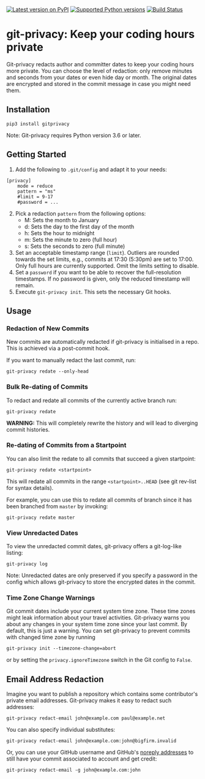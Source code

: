 [![Latest version on PyPI](https://img.shields.io/pypi/v/gitprivacy.svg)](https://pypi.org/project/gitprivacy/)
[![Supported Python versions](https://img.shields.io/pypi/pyversions/gitprivacy.svg)](https://pypi.org/project/gitprivacy/)
[![Build Status](https://travis-ci.org/EMPRI-DEVOPS/git-privacy.svg?branch=master)](https://travis-ci.org/EMPRI-DEVOPS/git-privacy)

# git-privacy: Keep your coding hours private

Git-privacy redacts author and committer dates to keep your coding hours more
private. You can choose the level of redaction: only remove minutes and seconds
from your dates or even hide day or month.
The original dates are encrypted and stored in the commit message in case you
might need them.


## Installation

    pip3 install gitprivacy

Note: Git-privacy requires Python version 3.6 or later.


## Getting Started

1. Add the following to `.git/config` and adapt it to your needs:
```
[privacy]
	mode = reduce
	pattern = "ms"
	#limit = 9-17
	#password = ...
```

2. Pick a redaction `pattern` from the following options:
    + M: Sets the month to January
    + d: Sets the day to the first day of the month
    + h: Sets the hour to midnight
    + m: Sets the minute to zero (full hour)
    + s: Sets the seconds to zero (full minute)
3. Set an acceptable timestamp range (`limit`). Outliers are rounded towards
   the set limits, e.g., commits at 17:30 (5:30pm) are set to 17:00. Only full
   hours are currently supported. Omit the limits setting to disable.
4. Set a `password` if you want to be able to recover the full-resolution timestamps.
   If no password is given, only the reduced timestamp will remain.
5. Execute `git-privacy init`. This sets the necessary Git hooks.


## Usage

### Redaction of New Commits

New commits are automatically redacted if git-privacy is initialised in a repo.
This is achieved via a post-commit hook.

If you want to manually redact the last commit, run:

    git-privacy redate --only-head

### Bulk Re-dating of Commits

To redact and redate all commits of the currently active branch run:

    git-privacy redate

**WARNING:** This will completely rewrite the history and will lead to
diverging commit histories.

### Re-dating of Commits from a Startpoint

You can also limit the redate to all commits that succeed a given startpoint:

    git-privacy redate <startpoint>

This will redate all commits in the range `<startpoint>..HEAD` (see git rev-list for syntax details).

For example, you can use this to redate all commits of branch since it has been branched from `master` by invoking:

    git-privacy redate master

### View Unredacted Dates

To view the unredacted commit dates, git-privacy offers a git-log-like listing:

    git-privacy log

Note: Unredacted dates are only preserved if you specify a password in the
config which allows git-privacy to store the encrypted dates in the commit.


### Time Zone Change Warnings

Git commit dates include your current system time zone. These time zones might
leak information about your travel activities.
Git-privacy warns you about any changes in your system time zone since your last commit.
By default, this is just a warning.
You can set git-privacy to prevent commits with changed time zone by running

    git-privacy init --timezone-change=abort

or by setting the `privacy.ignoreTimezone` switch in the Git config to `False`.


## Email Address Redaction

Imagine you want to publish a repository which contains some contributor's private email addresses.
Git-privacy makes it easy to redact such addresses:

    git-privacy redact-email john@example.com paul@example.net

You can also specify individual substitutes:

    git-privacy redact-email john@example.com:john@bigfirm.invalid

Or, you can use your GitHub username and GitHub's [noreply addresses](https://help.github.com/en/articles/about-commit-email-addresses) to still have your commit associated to account and get credit:

    git-privacy redact-email -g john@example.com:john

